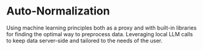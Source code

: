 # Auto-Normalization

Using machine learning principles both as a proxy and with built-in libraries for finding the optimal way to preprocess data. Leveraging local LLM calls to keep data server-side and tailored to the needs of the user.
